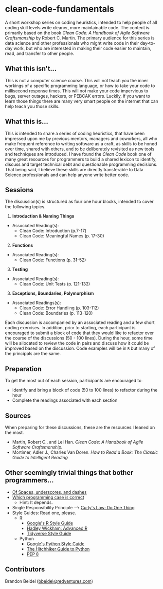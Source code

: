 # clean-code-fundamentals

A short workshop series on coding heuristics, intended to help people of all coding skill levels write cleaner, more maintainable code.  The content is primarily based on the book _Clean Code: A Handbook of Agile Software Craftsmanship_ by Robert C. Martin.  The primary audience for this series is data science and other professionals who might write code in their day-to-day work, but who are interested in making their code easier to maintain, read, and transfer to other people.

## What this isn't...

This is not a computer science course.  This will not teach you the inner workings of a specific programming language, or how to take your code to millisecond response times.  This will not make your code impervious to bugs, server outages, hackers, or PEBCAK errors.  Luckily, if you want to learn those things there are many very smart people on the internet that can help teach you those skills.

## What this is...

This is intended to share a series of coding heuristics, that have been impressed upon me by previous mentors, managers and coworkers, all who make frequent reference to writing software as a craft, as skills to be honed over time, shared with others, and to be deliberately revisited as new tools and techniques are introduced.  I have found the _Clean Code_ book one of many great resources for programmers to build a shared lexicon to identify, discuss and target technical debt and questionable programming decisions.  That being said, I believe these skills are directly transferable to Data Science professionals and can help anyone write better code.

## Sessions

The discussion(s) is structured as four one hour blocks, intended to cover the following topics.

1. **Introduction & Naming Things**
  - Associated Reading(s): 
    - Clean Code: Introduction (p.7-17) 
    - Clean Code: Meaningful Names (p. 17-30)
2. **Functions**
  - Associated Reading(s): 
    - Clean Code: Functions (p. 31-52)
3. **Testing**
  - Associated Reading(s): 
    - Clean Code: Unit Tests (p. 121-133)
3. **Exceptions, Boundaries, Polymorphism**
 - Associated Readings(s):
    - Clean Code: Error Handling (p. 103-112)
    - Clean Code: Boundaries (p. 113-120)

Each discussion is accompanied by an associated reading and a few short coding exercises.  In addition, prior to starting, each participant is encouraged to submit a block of code that they would like to refactor over the course of the discussions (50 - 100 lines).  During the hour, some time will be allocated to review the code in pairs and discuss how it could be improved based on the discussion.  Code examples will be in `R` but many of the principals are the same.

## Preparation

To get the most out of each session, participants are encouraged to:

- Identify and bring a block of code (50 to 100 lines) to refactor during the hour
- Complete the readings associated with each section

## Sources

When preparing for these discussions, these are the resources I leaned on the most.

- Martin, Robert C., and Lei Han. _Clean Code: A Handbook of Agile Software Craftsmanship._
- Mortimer, Adler J., Charles Van Doren. _How to Read a Book: The Classic Guide to Intelligent Reading_

## Other seemingly trivial things that bother programmers...

- [Of Spaces, underscores, and dashes](https://blog.codinghorror.com/of-spaces-underscores-and-dashes/)
- [Which programming case is correct](https://www.reddit.com/r/ProgrammerHumor/comments/5iqykw/vs_help_me_settle_the_age_old_programming_case/)
  - Hint: It depends.
- Single Responsibility Principle --> [Curly's Law: Do One Thing](https://blog.codinghorror.com/curlys-law-do-one-thing/)
- Style Guides: Read one, please.
  - R
    - [Google's R Style Guide](https://google.github.io/styleguide/Rguide.xml)
    - [Hadley Wickham: Advanced R](http://adv-r.had.co.nz/Style.html)
    - [Tidyverse Style Guide](https://style.tidyverse.org/)
  - Python
    - [Google's Python Style Guide](https://github.com/google/styleguide/blob/gh-pages/pyguide.md)
    - [The Hitchhiker Guide to Python](https://docs.python-guide.org/writing/style/)
    - [PEP 8](https://www.python.org/dev/peps/pep-0008/)

## Contributors

Brandon Beidel (bbeidel@redventures.com)
